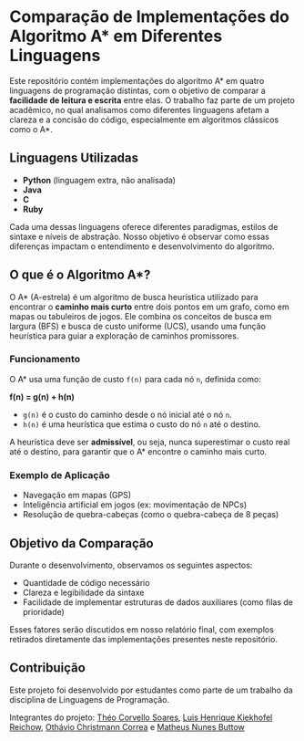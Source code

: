 # Comparação de Implementações do Algoritmo A* em Diferentes Linguagens

Este repositório contém implementações do algoritmo A* em quatro linguagens de programação distintas, com o objetivo de comparar a **facilidade de leitura e escrita** entre elas. O trabalho faz parte de um projeto acadêmico, no qual analisamos como diferentes linguagens afetam a clareza e a concisão do código, especialmente em algoritmos clássicos como o A*.

## Linguagens Utilizadas

- **Python** (linguagem extra, não analisada)
- **Java**
- **C**
- **Ruby**

Cada uma dessas linguagens oferece diferentes paradigmas, estilos de sintaxe e níveis de abstração. Nosso objetivo é observar como essas diferenças impactam o entendimento e desenvolvimento do algoritmo.

## O que é o Algoritmo A*?

O A* (A-estrela) é um algoritmo de busca heurística utilizado para encontrar o **caminho mais curto** entre dois pontos em um grafo, como em mapas ou tabuleiros de jogos. Ele combina os conceitos de busca em largura (BFS) e busca de custo uniforme (UCS), usando uma função heurística para guiar a exploração de caminhos promissores.

### Funcionamento

O A* usa uma função de custo `f(n)` para cada nó `n`, definida como:

**f(n) = g(n) + h(n)**

- `g(n)` é o custo do caminho desde o nó inicial até o nó `n`.
- `h(n)` é uma heurística que estima o custo do nó `n` até o destino.

A heurística deve ser **admissível**, ou seja, nunca superestimar o custo real até o destino, para garantir que o A* encontre o caminho mais curto.

### Exemplo de Aplicação

- Navegação em mapas (GPS)
- Inteligência artificial em jogos (ex: movimentação de NPCs)
- Resolução de quebra-cabeças (como o quebra-cabeça de 8 peças)

## Objetivo da Comparação

Durante o desenvolvimento, observamos os seguintes aspectos:

- Quantidade de código necessário
- Clareza e legibilidade da sintaxe
- Facilidade de implementar estruturas de dados auxiliares (como filas de prioridade)

Esses fatores serão discutidos em nosso relatório final, com exemplos retirados diretamente das implementações presentes neste repositório.

## Contribuição

Este projeto foi desenvolvido por estudantes como parte de um trabalho da disciplina de Linguagens de Programação.

Integrantes do projeto: [Théo Corvello Soares](https://github.com/TheoSoares), [Luis Henrique Kiekhofel Reichow](https://github.com/HenriqueReichow), [Othávio Christmann Correa](https://github.com/othaviocc) e [Matheus Nunes Buttow](https://github.com/matheusbuttow)

